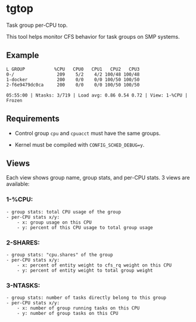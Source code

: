 tgtop
=====

Task group per-CPU top.

This tool helps monitor CFS behavior for task groups on SMP systems.

## Example

```
L GROUP           %CPU   CPU0   CPU1   CPU2   CPU3
0-/                209    5/2    4/2 100/48 100/48
1-docker           200    0/0    0/0 100/50 100/50
2-f6e9479dc0ca     200    0/0    0/0 100/50 100/50

05:55:00 | Ntasks: 3/719 | Load avg: 0.86 0.54 0.72 | View: 1-%CPU | Frozen
```

## Requirements

- Control group `cpu` and `cpuacct` must have the same groups.

- Kernel must be compiled with `CONFIG_SCHED_DEBUG=y`.

## Views

Each view shows group name, group stats, and per-CPU stats.  3 views
are available:

### 1-%CPU:

    - group stats: total CPU usage of the group
    - per-CPU stats x/y:
        - x: group usage on this CPU
        - y: percent of this CPU usage to total group usage

### 2-SHARES:

    - group stats: "cpu.shares" of the group
    - per-CPU stats x/y:
        - x: percent of entity weight to cfs_rq weight on this CPU
        - y: percent of entity weight to total group weight

### 3-NTASKS:

    - group stats: number of tasks directly belong to this group
    - per-CPU stats x/y:
        - x: number of group running tasks on this CPU
        - y: number of group tasks on this CPU
